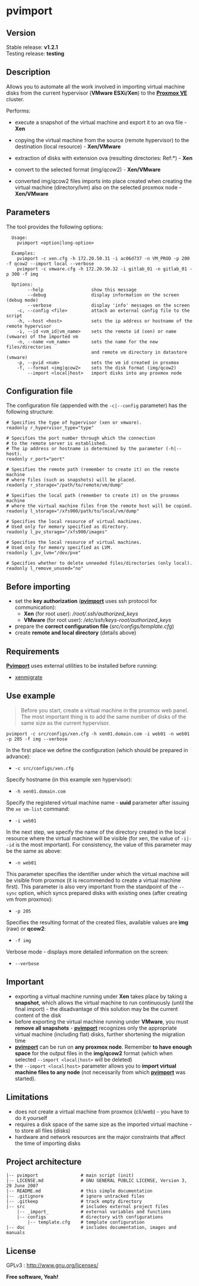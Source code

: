 # pvimport

## Version

Stable release: **v1.2.1**  
Testing release: **testing**

## Description

Allows you to automate all the work involved in importing virtual machine disks from the current hypervisor (**VMware ESXi/Xen**) to the **<u>Proxmox VE</u>** cluster.

Performs:

- execute a snapshot of the virtual machine and export it to an ova file - **Xen**

- copying the virtual machine from the source (remote hypervisor) to the destination (local resource) - **Xen/VMware**

- extraction of disks with extension ova (resulting directories: Ref:\*) - **Xen**

- convert to the selected format (img/qcow2) - **Xen/VMware**

- converted img/qcow2 files imports into place created when creating the virtual machine (directory/lvm) also on the selected proxmox node - **Xen/VMware**

## Parameters

The tool provides the following options:

``````
  Usage:
    pvimport <option|long-option>

  Examples:
    pvimport -c xen.cfg -h 172.20.50.31 -i ac06d737 -n VM_PROD -p 200 -f qcow2 --import local --verbose
    pvimport -c vmware.cfg -h 172.20.50.32 -i gitlab_01 -n gitlab_01 -p 300 -f img

  Options:
        --help                  show this message
        --debug                 display information on the screen (debug mode)
        --verbose               display 'info' messages on the screen
    -c, --config <file>         attach an external config file to the script
    -h, --host <host>           sets the ip address or hostname of the remote hypervisor
    -i, --id <vm_id|vm_name>    sets the remote id (xen) or name (vmware) of the imported vm
    -n, --name <vm_name>        sets the name for the new files/directories
                                and remote vm directory in datastore (vmware)
    -p, --pvid <num>            sets the vm id created in proxmox
    -f, --format <img|qcow2>    sets the disk format (img/qcow2)
        --import <local|host>   import disks into any proxmox node
``````

## Configuration file

The configuration file (appended with the `-c|--config` parameter) has the following structure:

``````
# Specifies the type of hypervisor (xen or vmware).
readonly r_hypervisor_type="type"

# Specifies the port number through which the connection
# to the remote server is established.
# The ip address or hostname is determined by the parameter (-h|--host).
readonly r_port="port"

# Specifies the remote path (remember to create it) on the remote machine
# where files (such as snapshots) will be placed.
readonly r_storage="/path/to/remote/vm/dump"

# Specifies the local path (remember to create it) on the proxmox machine
# where the virtual machine files from the remote host will be copied.
readonly l_storage="/xfs900/path/to/local/vm/dump"

# Specifies the local resource of virtual machines.
# Used only for memory specified as directory.
readonly l_pv_storage="/xfs900/images"

# Specifies the local resource of virtual machines.
# Used only for memory specified as LVM.
readonly l_pv_lvm="/dev/pve"

# Specifies whether to delete unneeded files/directories (only local).
readonly l_remove_unused="no"
``````

## Before importing

- set the **key authorization** (**<u>pvimport</u>** uses ssh protocol for communication):
  - **Xen** (for root user): */root/.ssh/authorized_keys*
  - **VMware** (for root user): */etc/ssh/keys-root/authorized_keys*
- prepare the **correct configuration file** (*src/configs/template.cfg*)
- create **remote and local directory** (details above)

## Requirements

**<u>Pvimport</u>** uses external utilities to be installed before running:

- [xenmigrate](https://pve.proxmox.com/wiki/Xenmigrate)

## Use example

> Before you start, create a virtual machine in the proxmox web panel. The most important thing is to add the same number of disks of the same size as the current hypervisor.

``````
pvimport -c src/configs/xen.cfg -h xen01.domain.com -i web01 -n web01 -p 205 -f img --verbose
``````

In the first place we define the configuration (which should be prepared in advance):

- `-c src/configs/xen.cfg`

Specify hostname (in this example xen hypervisor):

- `-h xen01.domain.com`

Specify the registered virtual machine name - **uuid** parameter after issuing the `xe vm-list` command:

- `-i web01`

In the next step, we specify the name of the directory created in the local resource where the virtual machine will be visible (for xen, the value of `-i|--id` is the most important). For consistency, the value of this parameter may be the same as above:

- `-n web01`

This parameter specifies the identifier under which the virtual machine will be visible from proxmox (it is recommended to create a virtual machine first). This parameter is also very important from the standpoint of the `--sync` option, which syncs prepared disks with existing ones (after creating vm from proxmox):

- `-p 205`

Specifies the resulting format of the created files, available values are **img** (raw) or **qcow2**:

- `-f img`

Verbose mode - displays more detailed information on the screen:

- `--verbose`

## Important

- exporting a virtual machine running under **Xen** takes place by taking a **snapshot**, which allows the virtual machine to run continuously (until the final import) - the disadvantage of this solution may be the current content of the disk
- before exporting the virtual machine running under **VMware**, you must **remove all snapshots** - **<u>pvimport</u>** recognizes only the appropriate virtual machine (including flat) disks, further shortening the migration time
- **<u>pvimport</u>** can be run on **any proxmox node**. Remember **to have enough space** for the output files in the **img/qcow2** format (which when selected `--import <local|host>` will be deleted)
- the `--import <local|host>` parameter allows you to **import virtual machine files to any node** (not necessarily from which **<u>pvimport</u>** was started).

## Limitations

- does not create a virtual machine from proxmox (cli/web) - you have to do it yourself
- requires a disk space of the same size as the imported virtual machine - to store all files (disks)
- hardware and network resources are the major constraints that affect the time of importing disks

## Project architecture

    |-- pvimport                # main script (init)
    |-- LICENSE.md              # GNU GENERAL PUBLIC LICENSE, Version 3, 29 June 2007
    |-- README.md               # this simple documentation
    |-- .gitignore              # ignore untracked files
    |-- .gitkeep                # track empty directory
    |-- src                     # includes external project files
        |-- _import_            # external variables and functions
        |-- configs             # directory with configurations
            |-- template.cfg    # template configuration
    |-- doc                     # includes documentation, images and manuals

## License

GPLv3 : <http://www.gnu.org/licenses/>

**Free software, Yeah!**
